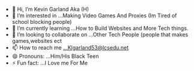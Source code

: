 - 👋 Hi, I’m Kevin Garland Aka (H)
- 👀 I’m interested in ...Making Video Games And Proxies (Im Tired of school blocking people)
- 🌱 I’m currently learning ...How to Build Websites and More Tech things. 
- 💞️ I’m looking to collaborate on ...Other Tech People (people that makes games,websites ect
- 📫 How to reach me ...Klgarland53@lcsedu.net
- 😄 Pronouns: ...Him/His Black Teen
- ⚡ Fun fact: ...I Love me For Me

<!---
Hhhhhhhhhhh221/Hhhhhhhhhhh221 is a ✨ special ✨ repository because its `README.md` (this file) appears on your GitHub profile.
You can click the Preview link to take a look at your changes.
--->
